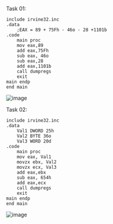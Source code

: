 Task 01:
```
include irvine32.inc
.data
	;EAX = 89 + 75Fh - 46o - 28 +1101b
.code
	main proc
	mov eax,89
	add eax,75Fh
	sub eax, 46o
	sub eax,28
	add eax,1101b
	call dumpregs
	exit
main endp
end main 
```
![image](https://github.com/user-attachments/assets/cbce400d-1d04-4e9d-8b75-cd00a50dfb86)

Task 02:
```
include irvine32.inc
.data
	Val1 DWORD 25h
	Val2 BYTE 36o
	Val3 WORD 20d
.code
	main proc
	mov eax, Val1
	movzx ebx, Val2
	movzx ecx, Val3
	add eax,ebx
	sub eax, 654h
	add eax,ecx
	call dumpregs
	exit
main endp
end main 
```
![image](https://github.com/user-attachments/assets/cd76a14e-8836-4079-8c58-e834c1a9ae2e)

